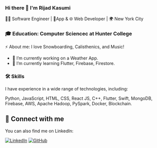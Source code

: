 ### Hi there 👋 I'm Rijad Kasumi
  👨‍💻 Software Engineer | 📱App & 🌐 Web Developer | 🌍 New York City

### 🎓 Education: Computer Sciencec at Hunter College

⚡ About me: I love Snowboarding, Calisthenics, and Music!
- 🔭 I’m currently working on a Weather App.
- 🌱 I’m currently learning Flutter, Firebase, Firestore.

### 🛠 Skills
  I have experience in a wide range of technologies, including:

Python, JavaScript, HTML, CSS, React JS, C++, Flutter, Swift, MongoDB,
Firebase, AWS, Apache Hadoop, PySpark, Docker, Blockchain.

## 🤝 Connect with me

You can also find me on LinkedIn:

[![LinkedIn](https://img.shields.io/badge/-LinkedIn-0077B5?style=for-the-badge&logo=linkedin&logoColor=white)](https://www.linkedin.com/in/rijadkasumi/)
[![GitHub](https://img.shields.io/badge/-GitHub-000?style=for-the-badge&logo=GitHub)](https://github.com/rijadkasumi)

